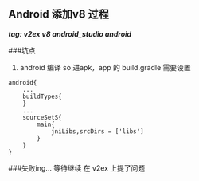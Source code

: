 ## Android 添加v8 过程
***tag: v2ex v8 android_studio android***

###坑点    
1. android 编译 so 进apk，app 的 build.gradle 需要设置

```            
android{       
	...
	buildTypes{
	}
	...
	sourceSetS{                 
		main{                
			jniLibs,srcDirs = ['libs']                  
		}	
	}
}  
```      

###失败ing...
等待继续
在 v2ex 上提了问题 